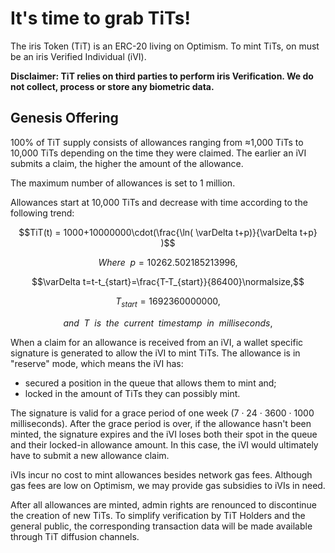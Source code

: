 # It's time to grab TiTs!

The iris Token (TiT) is an ERC-20 living on Optimism. To mint TiTs, on must be an iris Verified Individual (iVI).

**Disclaimer: TiT relies on third parties to perform iris Verification. We do not collect, process or store any biometric data.**

## Genesis Offering

100% of TiT supply consists of allowances ranging from ≈1,000 TiTs to 10,000 TiTs depending on the time they were claimed. The earlier an iVI submits a claim, the higher the amount of the allowance. 

The maximum number of allowances is set to 1 million. 

Allowances start at 10,000 TiTs and decrease with time according to the following trend:

$$TiT(t) =  1000+10000000\cdot(\frac{\ln( \varDelta t+p)}{\varDelta t+p} )$$

$$Where \enspace p=10262.502185213996,$$

$$\varDelta t=t-t_{start}=\frac{T-T_{start}}{86400}\normalsize,$$

$$T_{start}=1692360000000,$$

$$and\enspace T\enspace is\enspace the\enspace current\enspace timestamp\enspace in\enspace milliseconds,$$



When a claim for an allowance is received from an iVI, a wallet specific signature is generated to allow the iVI to mint TiTs. The allowance is in "reserve" mode, which means the iVI has:
- secured a position in the queue that allows them to mint and;
- locked in the amount of TiTs they can possibly mint.

The signature is valid for a grace period of one week (7 · 24 · 3600 · 1000 milliseconds). After the grace period is over, if the allowance hasn't been minted, the signature expires and the iVI loses both their spot in the queue and their locked-in allowance amount. In this case, the iVI would ultimately have to submit a new allowance claim.

iVIs incur no cost to mint allowances besides network gas fees. Although gas fees are low on Optimism, we may provide gas subsidies to iVIs in need.

After all allowances are minted, admin rights are renounced to discontinue the creation of new TiTs. To simplify verification by TiT Holders and the general public, the corresponding transaction data will be made available through TiT diffusion channels.